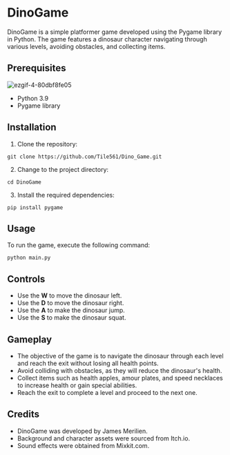 # DinoGame

DinoGame is a simple platformer game developed using the Pygame library in Python. The game features a dinosaur character navigating through various levels, avoiding obstacles, and collecting items.

## Prerequisites


![ezgif-4-80dbf8fe05](https://github.com/Tile561/Dino_Game/assets/88689946/580ff5a8-6731-41f0-8aad-b55400ee4448)


- Python 3.9
- Pygame library

## Installation

1. Clone the repository:

```
git clone https://github.com/Tile561/Dino_Game.git
```

2. Change to the project directory:

```
cd DinoGame
```

3. Install the required dependencies:

```
pip install pygame
```

## Usage

To run the game, execute the following command:

```
python main.py
```

## Controls

- Use the **W** to move the dinosaur left.
- Use the **D** to move the dinosaur right.
- Use the **A** to make the dinosaur jump.
- Use the **S** to make the dinosaur squat.

## Gameplay

- The objective of the game is to navigate the dinosaur through each level and reach the exit without losing all health points.
- Avoid colliding with obstacles, as they will reduce the dinosaur's health.
- Collect items such as health apples, amour plates, and speed necklaces to increase health or gain special abilities.
- Reach the exit to complete a level and proceed to the next one.

## Credits

- DinoGame was developed by James Merilien.
- Background and character assets were sourced from Itch.io.
- Sound effects were obtained from Mixkit.com.

